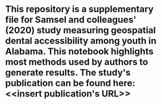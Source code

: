 # This repository is a supplementary file for Samsel and colleagues' (2020) study measuring geospatial dental accessibility among youth in Alabama. This notebook highlights most methods used by authors to generate results. The study's publication can be found here:  <<insert publication's URL>>

